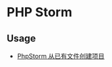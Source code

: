 # PHP Storm

## Usage

- [PhpStorm 从已有文件创建项目](https://hefengbao.github.io/blog/20171108-phpstorm-create-new-project-from-existing-files)